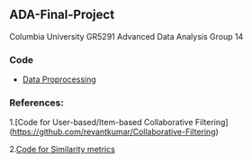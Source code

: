 ## ADA-Final-Project
Columbia University GR5291 Advanced Data Analysis Group 14

### Code
* [Data Proprocessing](https://colab.research.google.com/drive/1_lrNRPoWZeHqz4rCv50nCJVtrosqgiMX#scrollTo=82VQcV0S-my-)

### References:
1.[Code for User-based/Item-based Collaborative Filtering]
(https://github.com/revantkumar/Collaborative-Filtering)

2.[Code for Similarity metrics](https://github.com/nkrishn9/Collaborative-Filtering-Recommendation-Engine)
